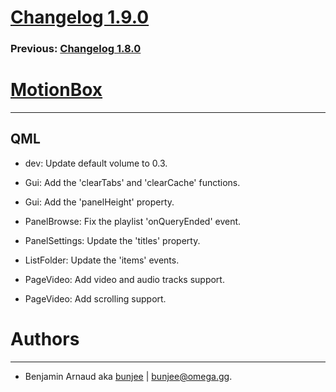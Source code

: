 # [Changelog 1.9.0](http://omega.gg/MotionBox/changes/1.9.0.html)

### Previous: [Changelog 1.8.0](1.8.0.html)

# [MotionBox](http://omega.gg/MotionBox)
---

## QML

- dev: Update default volume to 0.3.

- Gui: Add the 'clearTabs' and 'clearCache' functions.

- Gui: Add the 'panelHeight' property.

- PanelBrowse: Fix the playlist 'onQueryEnded' event.

- PanelSettings: Update the 'titles' property.

- ListFolder: Update the 'items' events.

- PageVideo: Add video and audio tracks support.

- PageVideo: Add scrolling support.


# Authors
---

- Benjamin Arnaud aka [bunjee](http://bunjee.me) | <bunjee@omega.gg>.
